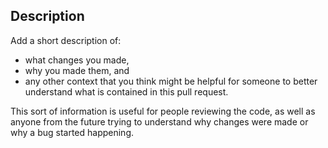 ## Description

Add a short description of:
- what changes you made, 
- why you made them, and 
- any other context that you think might be helpful for someone to better understand what is contained in this pull request. 

This sort of information is useful for people reviewing the code, as well as anyone from the future trying to understand why changes were made or why a bug started happening.

